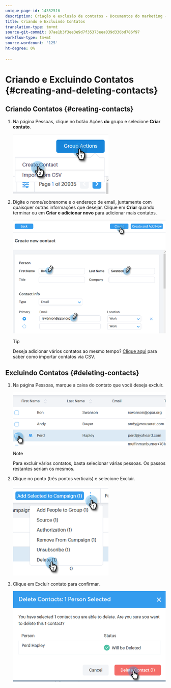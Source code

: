 ```yaml
---
unique-page-id: 14352516
description: Criação e exclusão de contatos - Documentos do marketing - Documentação do produto
title: Criando e Excluindo Contatos
translation-type: tm+mt
source-git-commit: 07ae1b3f3ee3e9d7f35373eea039d336bd786f97
workflow-type: tm+mt
source-wordcount: '125'
ht-degree: 0%

---
```



# Criando e Excluindo Contatos {#creating-and-deleting-contacts}

## Criando Contatos {#creating-contacts}

1. Na página Pessoas, clique no botão Ações **do** grupo e selecione **Criar contato**.

   ![](assets/one-2.png)

1. Digite o nome/sobrenome e o endereço de email, juntamente com quaisquer outras informações que desejar. Clique em **Criar** quando terminar ou em **Criar e adicionar novo** para adicionar mais contatos.

   ![](assets/two-2.png)

   >[!TIP]
   >
   >Deseja adicionar vários contatos ao mesmo tempo? [Clique aqui](http://docs.marketo.com/x/VADb) para saber como importar contatos via CSV.

## Excluindo Contatos {#deleting-contacts}

1. Na página Pessoas, marque a caixa do contato que você deseja excluir.

   ![](assets/three-2.png)

   >[!NOTE]
   >
   >Para excluir vários contatos, basta selecionar várias pessoas. Os passos restantes seriam os mesmos.

1. Clique no ponto (três pontos verticais) e selecione Excluir.

   ![](assets/four-2.png)

1. Clique em Excluir contato para confirmar.

   ![](assets/five-2.png)
